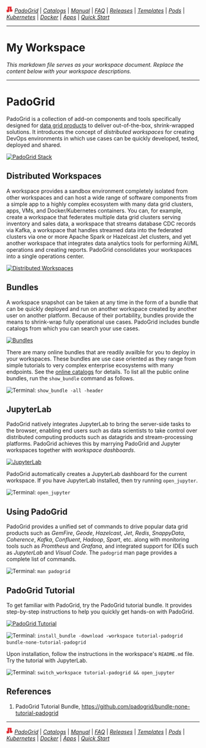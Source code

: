 ![PadoGrid](https://github.com/padogrid/padogrid/raw/develop/images/padogrid-3d-16x16.png) [*PadoGrid*](https://github.com/padogrid) | [*Catalogs*](https://github.com/padogrid/catalog-bundles/blob/master/all-catalog.md) | [*Manual*](https://github.com/padogrid/padogrid/wiki) | [*FAQ*](https://github.com/padogrid/padogrid/wiki/faq) | [*Releases*](https://github.com/padogrid/padogrid/releases) | [*Templates*](https://github.com/padogrid/padogrid/wiki/Using-Bundle-Templates) | [*Pods*](https://github.com/padogrid/padogrid/wiki/Understanding-Padogrid-Pods) | [*Kubernetes*](https://github.com/padogrid/padogrid/wiki/Kubernetes) | [*Docker*](https://github.com/padogrid/padogrid/wiki/Docker) | [*Apps*](https://github.com/padogrid/padogrid/wiki/Apps) | [*Quick Start*](https://github.com/padogrid/padogrid/wiki/Quick-Start)

---

# My Workspace

*This markdown file serves as your workspace document. Replace the content below with your workspace descriptions.*

---

# PadoGrid

PadoGrid is a collection of add-on components and tools specifically designed for [data grid products](https://github.com/padogrid#data-grid-products) to deliver out-of-the-box, shrink-wrapped solutions. It introduces the concept of *distributed workspaces* for creating DevOps environments in which use cases can be quickly developed, tested, deployed and shared.

[![PadoGrid Stack](${PADOGRID_HOME}/images/padogrid-intro-stack.drawio.png)](https://github.com/padogrid/padogrid/wiki)

## Distributed Workspaces

A workspace provides a sandbox environment completely isolated from other workspaces and can host a wide range of software components from a simple app to a highly complex ecosystem with many data grid clusters, apps, VMs, and Docker/Kubernetes containers. You can, for example, create a workspace that federates multiple data grid clusters serving inventory and sales data, a workspace that streams database CDC records via Kafka, a workspace that handles streamed data into the federated clusters via one or more Apache Spark or Hazelcast Jet clusters, and yet another workspace that integrates data analytics tools for performing AI/ML operations and creating reports. PadoGrid consolidates your workspaces into a single operations center.

[![Distributed Workspaces](${PADOGRID_HOME}/images/padogrid-intro-workspaces.drawio.png)](https://github.com/padogrid/padogrid/wiki/Workspace-Lifecycle-Management)

## Bundles

A workspace snapshot can be taken at any time in the form of a bundle that can be quickly deployed and run on another workspace created by another user on another platform. Because of their portability, bundles provide the means to shrink-wrap fully operational use cases. PadoGrid includes bundle catalogs from which you can search your use cases.

[![Bundles](${PADOGRID_HOME}/images/padogrid-intro-bundles.drawio.png)](https://github.com/padogrid/catalog-bundles/blob/master/all-catalog.md)

There are many online bundles that are readily availble for you to deploy in your workspaces. These bundles are use case oriented as they range from simple tutorials to very complex enterprise ecosystems with many endpoints. See the [online catalogs](https://github.com/padogrid/catalog-bundles/blob/master/all-catalog.md) for details. To list all the public online bundles, run the `show_bundle` command as follows.

![Terminal:](${PADOGRID_HOME}/images/terminal.png) `show_bundle -all -header`

## JupyterLab

PadoGrid natively integrates JupyterLab to bring the server-side tasks to the browser, enabling end users such as data scientists to take control over distributed computing products such as datagrids and stream-processing platforms. PadoGrid achieves this by marrying PadoGrid and Jupyter workspaces together with *workspace dashboards*.

[![JupyterLab](${PADOGRID_HOME}/images/padogrid-intro-jupyterlab.drawio.png)](https://jupyter.org/)

PadoGrid automatically creates a JupyterLab dashboard for the current workspace. If you have JupyterLab installed, then try running `open_jupyter`.

![Terminal:](${PADOGRID_HOME}/images/terminal.png) `open_jupyter`

## Using PadoGrid

PadoGrid provides a unified set of commands to drive popular data grid products such as *GemFire*, *Geode*, *Hazelcast, Jet*, *Redis*, *SnappyData*, *Coherence*, *Kafka*, *Confluent*, *Hadoop*, *Spart*, etc. along with monitoring tools such as *Promtheus* and *Grafana*, and integrated support for IDEs such as *JupyterLab* and *Visual Code*. The `padogrid` man page provides a complete list of commands.

![Terminal:](${PADOGRID_HOME}/images/terminal.png) `man padogrid`

## PadoGrid Tutorial

To get familiar with PadoGrid, try the PadoGrid tutorial bundle. It provides step-by-step instructions to help you quickly get hands-on with PadoGrid.

[![PadoGrid Tutorial](${PADOGRID_HOME}/images/padogrid-intro-tutorial.drawio.png)](https://github.com/padogrid/bundle-none-tutorial-padogrid)

![Terminal:](${PADOGRID_HOME}/images/terminal.png) `install_bundle -download -workspace tutorial-padogrid bundle-none-tutorial-padogrid`

Upon installation, follow the instructions in the workspace's `README.md` file. Try the tutorial with JupyterLab.

![Terminal:](${PADOGRID_HOME}/images/terminal.png) `switch_workspace tutorial-padogrid && open_jupyter`

## References

1. PadoGrid Tutorial Bundle, https://github.com/padogrid/bundle-none-tutorial-padogrid

---

![PadoGrid](https://github.com/padogrid/padogrid/raw/develop/images/padogrid-3d-16x16.png) [*PadoGrid*](https://github.com/padogrid) | [*Catalogs*](https://github.com/padogrid/catalog-bundles/blob/master/all-catalog.md) | [*Manual*](https://github.com/padogrid/padogrid/wiki) | [*FAQ*](https://github.com/padogrid/padogrid/wiki/faq) | [*Releases*](https://github.com/padogrid/padogrid/releases) | [*Templates*](https://github.com/padogrid/padogrid/wiki/Using-Bundle-Templates) | [*Pods*](https://github.com/padogrid/padogrid/wiki/Understanding-Padogrid-Pods) | [*Kubernetes*](https://github.com/padogrid/padogrid/wiki/Kubernetes) | [*Docker*](https://github.com/padogrid/padogrid/wiki/Docker) | [*Apps*](https://github.com/padogrid/padogrid/wiki/Apps) | [*Quick Start*](https://github.com/padogrid/padogrid/wiki/Quick-Start)
